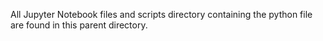 All Jupyter Notebook files and scripts directory containing the python file are found in this parent directory.
